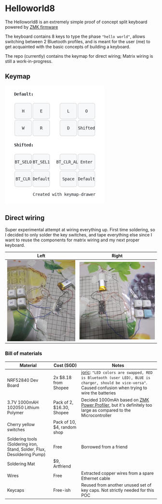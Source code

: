 # Helloworld8

The Helloworld8 is an extremely simple proof of concept split
keyboard powered by [ZMK firmware](https://github.com/zmkfirmware/zmk)

The keyboard contains 8 keys to type the phase `"hello world"`, allows switching
between 2 Bluetooth profiles, and is meant for the user (me) to get acquainted with the basic concepts of building a keyboard.

The repo (currently) contains the keymap for direct wiring; Matrix wiring is still a work-in-progress.

## Keymap

![Keymap](./images/keymap.png)

## Direct wiring

Super experimental attempt at wiring everything up. First time soldering, so I decided to only solder the key switches, and tape everything else since I want to reuse the components for matrix wiring and my next proper keyboard.

| Left    | Right |
| -------- | ------- |
| ![Left Keyboard Image](./images/direct_left.png)  | ![Right Keyboard Image](./images/direct_right.png)    |

### Bill of materials


| Material | Cost (SGD) | Notes |
| -------- | ------- | ------- |
| NRF52840 Dev Board | 2x $8.18 from Shopee | [joric](https://github.com/joric/nrfmicro/wiki/Alternatives#supermini-nrf52840): `"LED colors are swapped, RED is Bluetooth (user LED), BLUE is charger, should be vice-versa"`. Caused confusion when trying to wire the batteries |
| 3.7V 1000mAH 102050 Lithium Polymer | Pack of 2, $16.30, Shopee | Decided 1000mAh based on [ZMK Power Profiler](https://zmk.dev/power-profiler), but it's definitely too large as compared to the Microcontroller |
| Cherry yellow switches | Pack of 10, $4, random shop | |
| Soldering tools (Soldering iron, Stand, Solder, Flux, Desoldering Pump)| Free | Borrowed from a friend |
| Soldering Mat | $9, Artfriend | |
| Wires | Free | Extracted copper wires from a spare Ethernet cable|
| Keycaps | Free-ish | Reused from another unused set of key caps. Not strictly needed for this POC |